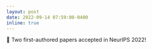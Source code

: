 ```yaml
---
layout: post
date: 2022-09-14 07:59:00-0400
inline: true
---
```


:tada: Two first-authored papers accepted in NeurIPS 2022!
